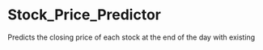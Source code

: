 # Stock_Price_Predictor
Predicts the closing price of each stock at the end of the day with existing 
